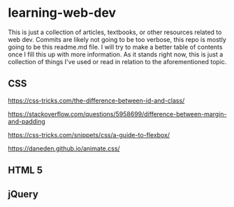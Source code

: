 # learning-web-dev

This is just a collection of articles, textbooks, or other resources related to web dev. Commits are likely not going to be too verbose, this repo is mostly going to be this readme.md file. I will try to make a better table of contents once I fill this up with more information. As it stands right now, this is just a collection of things I've used or read in relation to the aforementioned topic.

## CSS

https://css-tricks.com/the-difference-between-id-and-class/

https://stackoverflow.com/questions/5958699/difference-between-margin-and-padding

https://css-tricks.com/snippets/css/a-guide-to-flexbox/

https://daneden.github.io/animate.css/

## HTML 5

## jQuery
